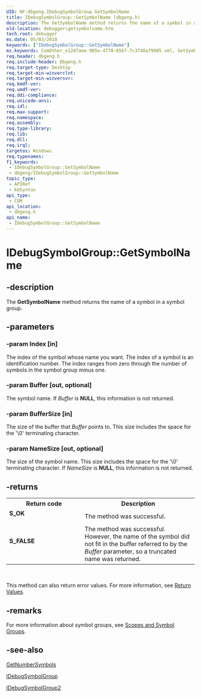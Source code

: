 ```yaml
---
UID: NF:dbgeng.IDebugSymbolGroup.GetSymbolName
title: IDebugSymbolGroup::GetSymbolName (dbgeng.h)
description: The GetSymbolName method returns the name of a symbol in a symbol group. This method belongs to the IDebugSymbolGroup interface.
old-location: debugger\getsymbolname.htm
tech.root: debugger
ms.date: 05/03/2018
keywords: ["IDebugSymbolGroup::GetSymbolName"]
ms.keywords: ComOther_e12d7aee-985e-4770-8567-7c3748a79905.xml, GetSymbolName, GetSymbolName method [Windows Debugging], GetSymbolName method [Windows Debugging],IDebugSymbolGroup interface, GetSymbolName method [Windows Debugging],IDebugSymbolGroup2 interface, IDebugSymbolGroup interface [Windows Debugging],GetSymbolName method, IDebugSymbolGroup.GetSymbolName, IDebugSymbolGroup2 interface [Windows Debugging],GetSymbolName method, IDebugSymbolGroup2::GetSymbolName, IDebugSymbolGroup::GetSymbolName, dbgeng/IDebugSymbolGroup2::GetSymbolName, dbgeng/IDebugSymbolGroup::GetSymbolName, debugger.getsymbolname
req.header: dbgeng.h
req.include-header: Dbgeng.h
req.target-type: Desktop
req.target-min-winverclnt: 
req.target-min-winversvr: 
req.kmdf-ver: 
req.umdf-ver: 
req.ddi-compliance: 
req.unicode-ansi: 
req.idl: 
req.max-support: 
req.namespace: 
req.assembly: 
req.type-library: 
req.lib: 
req.dll: 
req.irql: 
targetos: Windows
req.typenames: 
f1_keywords:
 - IDebugSymbolGroup::GetSymbolName
 - dbgeng/IDebugSymbolGroup::GetSymbolName
topic_type:
 - APIRef
 - kbSyntax
api_type:
 - COM
api_location:
 - dbgeng.h
api_name:
 - IDebugSymbolGroup::GetSymbolName
---
```


# IDebugSymbolGroup::GetSymbolName


## -description

The <b>GetSymbolName</b>  method returns the name of a symbol in a symbol group.

## -parameters

### -param Index [in]


The index of the symbol whose name you want.  The index of a symbol is an identification number. The index ranges from zero through the number of symbols in the symbol group minus one.

### -param Buffer [out, optional]


The symbol name.  If <i>Buffer</i> is <b>NULL</b>, this information is not returned.

### -param BufferSize [in]


The size of the buffer that <i>Buffer </i>points to. This size includes the space for the '\0' terminating character.

### -param NameSize [out, optional]


The size of the symbol name. This size includes the space for the '\0' terminating character. If <i>NameSize</i> is <b>NULL</b>, this information is not returned.

## -returns

<table>
<tr>
<th>Return code</th>
<th>Description</th>
</tr>
<tr>
<td width="40%">
<dl>
<dt><b>S_OK</b></dt>
</dl>
</td>
<td width="60%">
The method was successful.

</td>
</tr>
<tr>
<td width="40%">
<dl>
<dt><b>S_FALSE</b></dt>
</dl>
</td>
<td width="60%">
The method was successful. However, the name of the symbol did not fit in the buffer referred to by the <i>Buffer</i> parameter, so a truncated name was returned.

</td>
</tr>
</table>
 

This method can also return error values.  For more information, see <a href="/windows-hardware/drivers/debugger/hresult-values">Return Values</a>.

## -remarks

For more information about symbol groups, see <a href="/windows-hardware/drivers/debugger/scopes-and-symbol-groups">Scopes and Symbol Groups</a>.

## -see-also

<a href="/windows-hardware/drivers/ddi/dbgeng/nf-dbgeng-idebugsymbolgroup2-getnumbersymbols">GetNumberSymbols</a>



<a href="/windows-hardware/drivers/ddi/dbgeng/nn-dbgeng-idebugsymbolgroup">IDebugSymbolGroup</a>



<a href="/windows-hardware/drivers/ddi/dbgeng/nn-dbgeng-idebugsymbolgroup2">IDebugSymbolGroup2</a>

